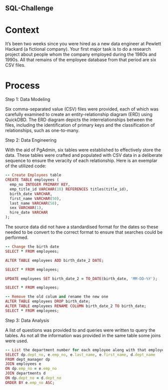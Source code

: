 ## SQL-Challenge

# Context

It’s been two weeks since you were hired as a new data engineer at Pewlett Hackard (a fictional company). Your first major task is to do a research project about people whom the company employed during the 1980s and 1990s. All that remains of the employee database from that period are six CSV files.

# Process 
Step 1: Data Modeling

Six comma-separated value (CSV) files were provided, each of which was carefully examined to create an entity-relationship diagram (ERD) using QuickDBD. The ERD diagram depicts the interrelationships between the files, including the identification of primary keys and the classification of relationships, such as one-to-many.

Step 2: Data Engineering 

With the aid of PgAdmin, six tables were established to effectively store the data. These tables were crafted and populated with CSV data in a deliberate sequence to ensure the veracity of each relationship. Here is an exemplar of the utilized code:

```ruby 
-- Create Employees table
CREATE TABLE employees (
  emp_no INTEGER PRIMARY KEY,
  emp_title_id VARCHAR(10) REFERENCES titles(title_id),
  birth_date VARCHAR,
  first_name VARCHAR(50),
  last_name VARCHAR(50),
  sex VARCHAR(1),
  hire_date VARCHAR
);
```
The source data did not have a standardised format for the dates so these needed to be convert to the correct format to ensure that searches could be performed. 

```ruby 
-- Change the birth date
SELECT * FROM employees;

ALTER TABLE employees ADD birth_date_2 DATE;

SELECT * FROM employees;

UPDATE employees SET birth_date_2 = TO_DATE(birth_date, 'MM-DD-%Y');

SELECT * FROM employees;

-- Remove the old colum and rename the new one
ALTER TABLE employees DROP birth_date;
ALTER TABLE employees RENAME COLUMN birth_date_2 TO birth_date;
SELECT * FROM employees;
```
Step 3: Data Analysis 

A list of questions was provided to and queries were written to query the tables. As not all the information was provided in the same table some joins were used. 

```ruby 
-- List the department number for each employee along with that employee’s employee number, last name, first name, and department name
SELECT dp.dept_no, e.emp_no, e.last_name, e.first_name, d.dept_name
FROM dept_manager dp
JOIN employees e
ON dp.emp_no = e.emp_no
JOIN departments d
ON dp.dept_no = d.dept_no
ORDER BY e.emp_no ASC;
```
